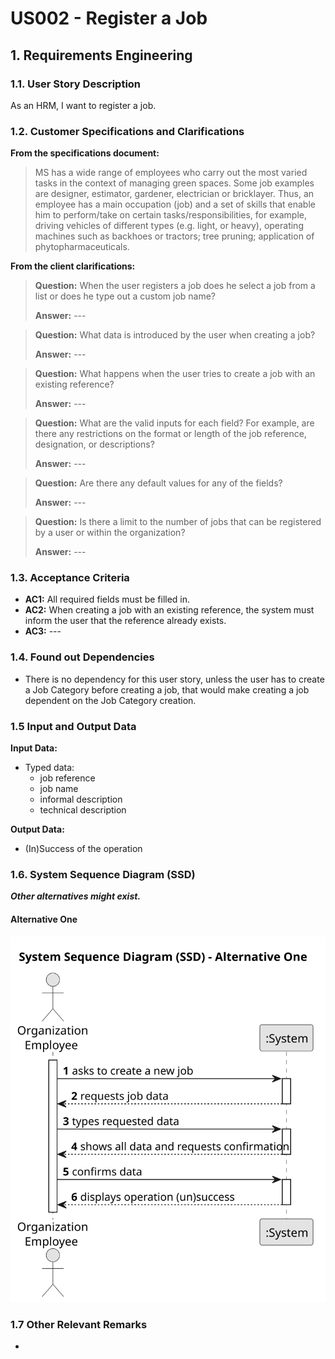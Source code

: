 # US002 - Register a Job 


## 1. Requirements Engineering

### 1.1. User Story Description

As an HRM, I want to register a job.

### 1.2. Customer Specifications and Clarifications 

**From the specifications document:**

> MS has a wide range of employees who carry out the most varied tasks in the context
of managing green spaces. Some job examples are designer, estimator, gardener, electrician 
or bricklayer. Thus, an employee has a main occupation (job) and a set of skills
that enable him to perform/take on certain tasks/responsibilities, for example, driving
vehicles of different types (e.g. light, or heavy), operating machines such as backhoes
or tractors; tree pruning; application of phytopharmaceuticals.

**From the client clarifications:**

> **Question:** When the user registers a job does he select a job from a list or does he type out a custom job name?
>
> **Answer:** ---

> **Question:** What data is introduced by the user when creating a job?
>
> **Answer:** ---

> **Question:** What happens when the user tries to create a job with an existing reference?
> 
> **Answer:** ---

> **Question:** What are the valid inputs for each field? For example, are there any restrictions on the format or length of the job reference, designation, or descriptions?
> 
> **Answer:** --- 

> **Question:** Are there any default values for any of the fields?
> 
> **Answer:** ---

> **Question:** Is there a limit to the number of jobs that can be registered by a user or within the organization?
> 
> **Answer:** ---

### 1.3. Acceptance Criteria

* **AC1:** All required fields must be filled in.
* **AC2:** When creating a job with an existing reference, the system must inform the user that the reference already exists.
* **AC3:** ---

### 1.4. Found out Dependencies

* There is no dependency for this user story, unless the user has to create a Job Category before creating a job, that would make creating a job dependent on the Job Category creation.

### 1.5 Input and Output Data

**Input Data:**

* Typed data:
    * job reference
    * job name
    * informal description
    * technical description

**Output Data:**

* (In)Success of the operation

### 1.6. System Sequence Diagram (SSD)

**_Other alternatives might exist._**

#### Alternative One

![System Sequence Diagram - Alternative One](svg/us002-system-sequence-diagram-alternative-one.svg)

### 1.7 Other Relevant Remarks

*